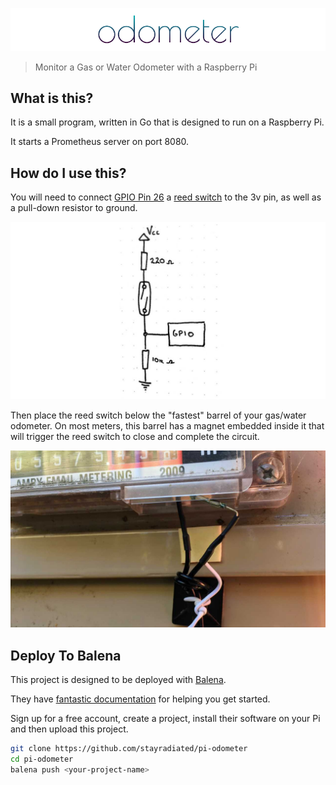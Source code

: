 ![Odometer](./odometer.png)

> Monitor a Gas or Water Odometer with a Raspberry Pi

## What is this?

It is a small program, written in Go that is designed to run on a Raspberry Pi.

It starts a Prometheus server on port 8080.

## How do I use this?

You will need to connect [GPIO Pin 26](https://pinout.xyz/pinout/pin37_gpio26)
a [reed switch](https://en.wikipedia.org/wiki/Reed_switch) to the 3v pin, as
well as a pull-down resistor to ground.

![circuit sketch](./sketch.jpg)

Then place the reed switch below the "fastest" barrel of your gas/water
odometer. On most meters, this barrel has a magnet embedded inside it that will
trigger the reed switch to close and complete the circuit.

![Reed Switch](./reed_switch.jpg)

## Deploy To Balena

This project is designed to be deployed with [Balena](http://balena.io/).

They have [fantastic
documentation](https://www.balena.io/docs/learn/getting-started/raspberry-pi2/go/)
for helping you get started.

Sign up for a free account, create a project, install their software on your Pi
and then upload this project.

```bash
git clone https://github.com/stayradiated/pi-odometer
cd pi-odometer
balena push <your-project-name>
```
